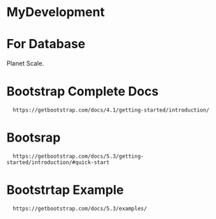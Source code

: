 # MyDevelopment
 
# For Database
   Planet Scale.
   
# Bootstrap Complete Docs
      https://getbootstrap.com/docs/4.1/getting-started/introduction/
# Bootsrap 
      https://getbootstrap.com/docs/5.3/getting-started/introduction/#quick-start
# Bootstrtap Example
      https://getbootstrap.com/docs/5.3/examples/